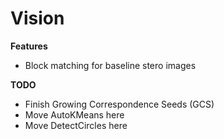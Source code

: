 # Vision

__Features__
* Block matching for baseline stero images

__TODO__
* Finish Growing Correspondence Seeds (GCS)
* Move AutoKMeans here
* Move DetectCircles here
